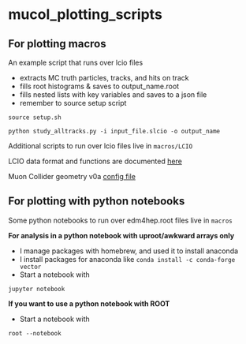 # mucol_plotting_scripts


## For plotting macros

An example script that runs over lcio files
* extracts MC truth particles, tracks, and hits on track
* fills root histograms & saves to output_name.root
* fills nested lists with key variables and saves to a json file
* remember to source setup script
```
source setup.sh

python study_alltracks.py -i input_file.slcio -o output_name
```
Additional scripts to run over lcio files live in ```macros/LCIO```

LCIO data format and functions are documented [here](https://ilcsoft.desy.de/LCIO/current/doc/doxygen_api/html/index.html)

Muon Collider geometry v0a [config file](https://github.com/madbaron/detector-simulation/blob/KITP_10TeV/geometries/MuColl_10TeV_v0A/MuColl_10TeV_v0A.xml)

## For plotting with python notebooks

Some python notebooks to run over edm4hep.root files live in ```macros```

**For analysis in a python notebook with uproot/awkward arrays only**
- I manage packages with homebrew, and used it to install anaconda 
- I install packages for anaconda like ```conda install -c conda-forge vector```
- Start a notebook with 
```
jupyter notebook
```

**If you want to use a python notebook with ROOT**
- Start a notebook with 
```
root --notebook
```

